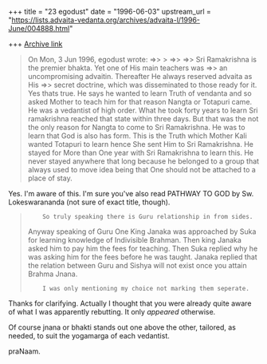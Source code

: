 +++
title = "23 egodust"
date = "1996-06-03"
upstream_url = "https://lists.advaita-vedanta.org/archives/advaita-l/1996-June/004888.html"

+++
[Archive link](https://lists.advaita-vedanta.org/archives/advaita-l/1996-June/004888.html)

> On Mon, 3 Jun 1996, egodust wrote:
> =>> >
> =>>
> =>> Sri Ramakrishna is the premier bhakta.  Yet one of His main teachers was
> =>> an uncompromising advaitin.  Thereafter He always reserved advaita as His
> =>> secret doctrine, which was disseminated to those ready for it.
>  Yes thats true.  He says he wanted to learn Truth of vendanta and so asked
> Mother to teach him for that reason Nangta or Totapuri came.  He was a
> vedantist of high order.  What he took forty years to learn Sri ramakrishna
> reached that state within three days.  But that was the not the only reason
> for Nangta to come to Sri Ramakrishna.  He was to learn that God is also has
> form. This is the Truth which Mother Kali wanted Totapuri to learn hence She
> sent Him to Sri Ramakrishna.
>  He stayed for More than One year with Sri Ramakrishna to learn this.  He
> never stayed anywhere that long because he belonged to a group that always
> used to move idea being that One should not be attached to a place of
> stay.

Yes.  I'm aware of this.  I'm sure you've also read PATHWAY TO GOD by
Sw. Lokeswarananda (not sure of exact title, though).


>         So truly speaking there is Guru relationship in from sides.
> Anyway speaking of Guru One King Janaka was approached by Suka for learning
> knowledge of Indivisible Brahman.  Then king Janaka asked him to pay
> him the fees for teaching.  Then Suka replied why he was asking him for the
> fees before he was taught.  Janaka replied that the relation between
> Guru and Sishya will not exist once you attain Brahma Jnana.
>
>         I was only mentioning my choice not marking them seperate.
>

Thanks for clarifying.  Actually I thought that you were already quite aware of
what I was apparently rebutting.  It only *appeared* otherwise.

Of course jnana or bhakti stands out one above the other, tailored, as needed,
to suit the yogamarga of each vedantist.

praNaam.

